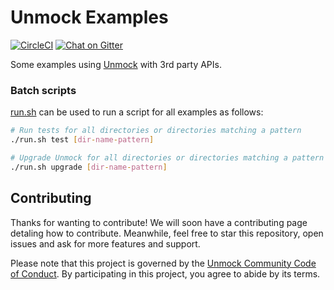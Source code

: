 # Unmock Examples

[![CircleCI](https://circleci.com/gh/unmock/unmock-examples.svg?style=svg)](https://circleci.com/gh/unmock/unmock-examples)
[![Chat on Gitter](https://badges.gitter.im/gitterHQ/gitter.png)](https://gitter.im/unmock/community)

Some examples using [Unmock](https://unmock.io) with 3rd party APIs.

### Batch scripts

[run.sh](./run.sh) can be used to run a script for all examples as follows:

```bash
# Run tests for all directories or directories matching a pattern
./run.sh test [dir-name-pattern]

# Upgrade Unmock for all directories or directories matching a pattern
./run.sh upgrade [dir-name-pattern]
```

## Contributing

Thanks for wanting to contribute! We will soon have a contributing page
detaling how to contribute. Meanwhile, feel free to star this repository, open issues
and ask for more features and support.

Please note that this project is governed by the [Unmock Community Code of Conduct](https://github.com/unmock/code-of-conduct). By participating in this project, you agree to abide by its terms.
